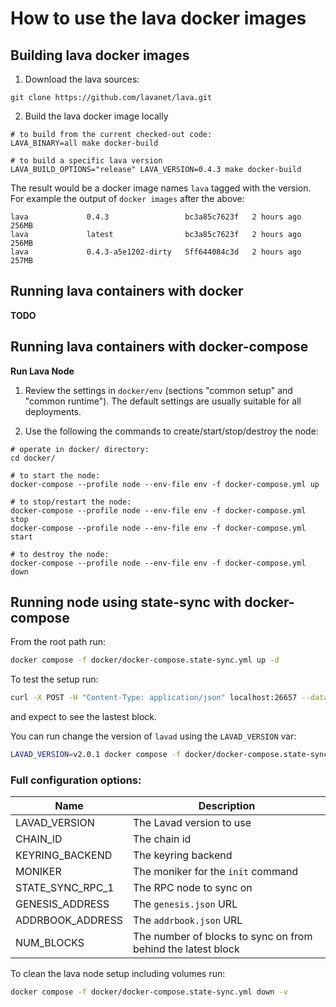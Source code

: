 # How to use the lava docker images

## Building lava docker images

1. Download the lava sources:
  ```
  git clone https://github.com/lavanet/lava.git
  ```

2. Build the lava docker image locally
  ```
  # to build from the current checked-out code:
  LAVA_BINARY=all make docker-build

  # to build a specific lava version
  LAVA_BUILD_OPTIONS="release" LAVA_VERSION=0.4.3 make docker-build
  ```

  The result would be a docker image names `lava` tagged with the version.
  For example the output of `docker images` after the above:
  ```
  lava             0.4.3                 bc3a85c7623f   2 hours ago      256MB
  lava             latest                bc3a85c7623f   2 hours ago      256MB
  lava             0.4.3-a5e1202-dirty   5ff644084c3d   2 hours ago      257MB
  ```

## Running lava containers with docker

**TODO**

## Running lava containers with docker-compose

**Run Lava Node**

1. Review the settings in `docker/env` (sections "common setup" and "common
runtime"). The default settings are usually suitable for all deployments.

2. Use the following the commands to create/start/stop/destroy the node:
  ```
  # operate in docker/ directory:
  cd docker/

  # to start the node:
  docker-compose --profile node --env-file env -f docker-compose.yml up

  # to stop/restart the node:
  docker-compose --profile node --env-file env -f docker-compose.yml stop
  docker-compose --profile node --env-file env -f docker-compose.yml start

  # to destroy the node:
  docker-compose --profile node --env-file env -f docker-compose.yml down
  ```

## Running node using state-sync with docker-compose

From the root path run:
```sh
docker compose -f docker/docker-compose.state-sync.yml up -d
```

To test the setup run:
```sh
curl -X POST -H "Content-Type: application/json" localhost:26657 --data '{"jsonrpc": "2.0", "id": 1, "method": "status", "params": []}'
```
and expect to see the lastest block.

You can run change the version of `lavad` using the `LAVAD_VERSION` var:
```sh
LAVAD_VERSION=v2.0.1 docker compose -f docker/docker-compose.state-sync.yml -d
```

### Full configuration options:
|Name            |Description                    
|----------------|-------------------------------
|LAVAD_VERSION   | The Lavad version to use            
|CHAIN_ID        | The chain id          
|KEYRING_BACKEND | The keyring backend 
|MONIKER         | The moniker for the `init` command
|STATE_SYNC_RPC_1| The RPC node to sync on
|GENESIS_ADDRESS | The `genesis.json` URL
|ADDRBOOK_ADDRESS| The `addrbook.json` URL
|NUM_BLOCKS      | The number of blocks to sync on from behind the latest block


To clean the lava node setup including volumes run:
```sh
docker compose -f docker/docker-compose.state-sync.yml down -v
```